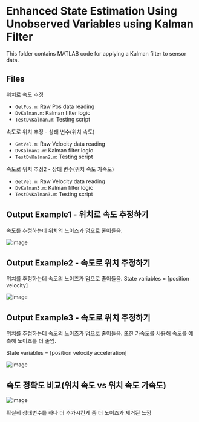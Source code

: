 # Enhanced State Estimation Using Unobserved Variables using Kalman Filter

This folder contains MATLAB code for applying a Kalman filter to sensor data.



## Files
위치로 속도 추정
- `GetPos.m`: Raw Pos data reading
- `DvKalman.m`: Kalman filter logic
- `TestDvKalman.m`: Testing script

속도로 위치 추정 - 상태 변수(위치 속도)
- `GetVel.m`: Raw Velocity data reading
- `DvKalman2.m`: Kalman filter logic
- `TestDvKalman2.m`: Testing script

속도로 위치 추정2 - 상태 변수(위치 속도 가속도)
- `GetVel.m`: Raw Velocity data reading
- `DvKalman3.m`: Kalman filter logic
- `TestDvKalman3.m`: Testing script


## Output Example1 - 위치로 속도 추정하기
속도를 추정하는데 위치의 노이즈가 덤으로 줄어들음.

![image](https://github.com/user-attachments/assets/72ce11ed-ec74-460a-955f-5e4bf3be7d70)



## Output Example2 - 속도로 위치 추정하기
위치를 추정하는데 속도의 노이즈가 덤으로 줄어들음. State variables = [position velocity]

![image](https://github.com/user-attachments/assets/932a0b61-ad0d-4d7f-b3a1-26b687af1485)



## Output Example3 - 속도로 위치 추정하기
위치를 추정하는데 속도의 노이즈가 덤으로 줄어들음. 또한 가속도를 사용해 속도를 예측해 노이즈를 더 줄임. 

State variables = [position velocity acceleration]

![image](https://github.com/user-attachments/assets/ed343206-5a74-4876-9ae1-401505809807)


## 속도 정확도 비교(위치 속도 vs 위치 속도 가속도)

![image](https://github.com/user-attachments/assets/be38bdf3-dda1-4342-b8f7-81c3c6fe9c51)

확실히 상태변수를 하나 더 추가시킨게 좀 더 노이즈가 제거된 느낌

